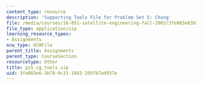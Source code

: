 ```yaml
---
content_type: resource
description: 'Supporting Tools File for Problem Set 5: Chung'
file: /media/courses/16-851-satellite-engineering-fall-2003/3fe083e63b780c311843205fb7ad937e_ps5_cg_tools.zip
file_type: application/zip
learning_resource_types:
- Assignments
ocw_type: OCWFile
parent_title: Assignments
parent_type: CourseSection
resourcetype: Other
title: ps5_cg_tools.zip
uid: 3fe083e6-3b78-0c31-1843-205fb7ad937e
---
```

